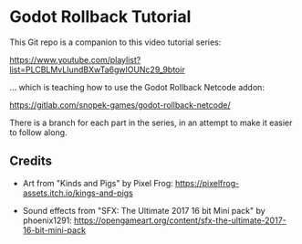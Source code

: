 Godot Rollback Tutorial
=======================

This Git repo is a companion to this video tutorial series:

https://www.youtube.com/playlist?list=PLCBLMvLIundBXwTa6gwlOUNc29_9btoir

... which is teaching how to use the Godot Rollback Netcode addon:

https://gitlab.com/snopek-games/godot-rollback-netcode/

There is a branch for each part in the series, in an attempt to make it easier
to follow along.

Credits
-------

 * Art from "Kinds and Pigs" by Pixel Frog:
   https://pixelfrog-assets.itch.io/kings-and-pigs

 * Sound effects from "SFX: The Ultimate 2017 16 bit Mini pack" by phoenix1291:
   https://opengameart.org/content/sfx-the-ultimate-2017-16-bit-mini-pack


